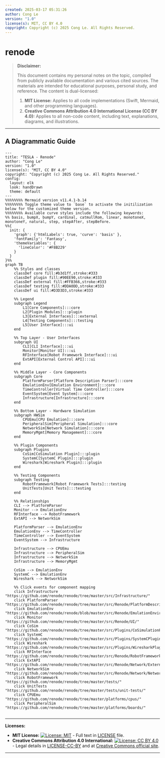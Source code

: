 ```yaml
---
created: 2025-03-17 05:31:26
author: Cong Le
version: "1.0"
license(s): MIT, CC BY 4.0
copyright: Copyright (c) 2025 Cong Le. All Rights Reserved.
---
```




# renode
> **Disclaimer:**
>
> This document contains my personal notes on the topic,
> compiled from publicly available documentation and various cited sources.
> The materials are intended for educational purposes, personal study, and reference.
> The content is dual-licensed:
> 1. **MIT License:** Applies to all code implementations (Swift, Mermaid, and other programming languages).
> 2. **Creative Commons Attribution 4.0 International License (CC BY 4.0):** Applies to all non-code content, including text, explanations, diagrams, and illustrations.
---


## A Diagrammatic Guide 



```mermaid
---
title: "TESLA - Renode"
author: "Cong Le"
version: "1.0"
license(s): "MIT, CC BY 4.0"
copyright: "Copyright (c) 2025 Cong Le. All Rights Reserved."
config:
  layout: elk
  look: handDrawn
  theme: default
---
%%%%%%%% Mermaid version v11.4.1-b.14
%%%%%%%% Toggle theme value to `base` to activate the initilization below for the customized theme version.
%%%%%%%% Available curve styles include the following keywords:
%% basis, bumpX, bumpY, cardinal, catmullRom, linear, monotoneX, monotoneY, natural, step, stepAfter, stepBefore.
%%{
  init: {
    'graph': {'htmlLabels': true, 'curve': 'basis' },
    'fontFamily': 'Fantasy',
    'themeVariables': {
      'lineColor': '#F8B229'
    }
  }
}%%
graph TB
    %% Styles and classes
    classDef core fill:#b3d1ff,stroke:#333
    classDef plugin fill:#90EE90,stroke:#333
    classDef external fill:#FFB366,stroke:#333
    classDef testing fill:#DDA0DD,stroke:#333
    classDef ui fill:#D3D3D3,stroke:#333

    %% Legend
    subgraph Legend
        L1[Core Components]:::core
        L2[Plugin Modules]:::plugin
        L3[External Interfaces]:::external
        L4[Testing Components]:::testing
        L5[User Interface]:::ui
    end

    %% Top Layer - User Interfaces
    subgraph UI
        CLI[CLI Interface]:::ui
        Monitor[Monitor UI]:::ui
        RFInterface[Robot Framework Interface]:::ui
        ExtAPI[External Control API]:::ui
    end

    %% Middle Layer - Core Components
    subgraph Core
        PlatformParser[Platform Description Parser]:::core
        EmulationEnv[Emulation Environment]:::core
        TimeController[Virtual Time Controller]:::core
        EventSystem[Event System]:::core
        Infrastructure[Infrastructure]:::core
    end

    %% Bottom Layer - Hardware Simulation
    subgraph HWSim
        CPUEmu[CPU Emulation]:::core
        PeripheralSim[Peripheral Simulation]:::core
        NetworkSim[Network Simulation]:::core
        MemoryMgmt[Memory Management]:::core
    end

    %% Plugin Components
    subgraph Plugins
        CoSim[CoSimulation Plugin]:::plugin
        SystemC[SystemC Plugin]:::plugin
        Wireshark[Wireshark Plugin]:::plugin
    end

    %% Testing Components
    subgraph Testing
        RobotFramework[Robot Framework Tests]:::testing
        UnitTests[Unit Tests]:::testing
    end

    %% Relationships
    CLI --> PlatformParser
    Monitor --> EmulationEnv
    RFInterface --> RobotFramework
    ExtAPI --> NetworkSim

    PlatformParser --> EmulationEnv
    EmulationEnv --> TimeController
    TimeController --> EventSystem
    EventSystem --> Infrastructure

    Infrastructure --> CPUEmu
    Infrastructure --> PeripheralSim
    Infrastructure --> NetworkSim
    Infrastructure --> MemoryMgmt

    CoSim --> EmulationEnv
    SystemC --> EmulationEnv
    Wireshark --> NetworkSim

    %% Click events for component mapping
    click Infrastructure "https://github.com/renode/renode/tree/master/src/Infrastructure/"
    click PlatformParser "https://github.com/renode/renode/tree/master/src/Renode/PlatformDescription/"
    click EmulationEnv "https://github.com/renode/renode/blob/master/src/Renode/EmulationEnvironment/EmulationEnvironment.cs"
    click Monitor "https://github.com/renode/renode/tree/master/src/Renode/UI/"
    click CoSim "https://github.com/renode/renode/tree/master/src/Plugins/CoSimulationPlugin/"
    click SystemC "https://github.com/renode/renode/tree/master/src/Plugins/SystemCPlugin/"
    click Wireshark "https://github.com/renode/renode/tree/master/src/Plugins/WiresharkPlugin/"
    click RFInterface "https://github.com/renode/renode/tree/master/src/Renode/RobotFrameworkEngine/"
    click ExtAPI "https://github.com/renode/renode/tree/master/src/Renode/Network/ExternalControl/"
    click NetworkSim "https://github.com/renode/renode/tree/master/src/Renode/Network/NetworkServer/"
    click RobotFramework "https://github.com/renode/renode/tree/master/tests/"
    click UnitTests "https://github.com/renode/renode/tree/master/tests/unit-tests/"
    click CPUEmu "https://github.com/renode/renode/tree/master/platforms/cpus/"
    click PeripheralSim "https://github.com/renode/renode/tree/master/platforms/boards/"
    
```



---
**Licenses:**

- **MIT License:**  [![License: MIT](https://img.shields.io/badge/License-MIT-yellow.svg)](LICENSE) - Full text in [LICENSE](LICENSE) file.
- **Creative Commons Attribution 4.0 International:** [![License: CC BY 4.0](https://licensebuttons.net/l/by/4.0/88x31.png)](LICENSE-CC-BY) - Legal details in [LICENSE-CC-BY](LICENSE-CC-BY) and at [Creative Commons official site](http://creativecommons.org/licenses/by/4.0/).

---